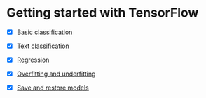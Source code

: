 # Getting started with TensorFlow

- [x] [Basic classification](https://www.tensorflow.org/tutorials/keras/basic_classification)

- [x] [Text classification](https://www.tensorflow.org/tutorials/keras/basic_text_classification)
- [x] [Regression](https://www.tensorflow.org/tutorials/keras/basic_regression)

- [x] [Overfitting and underfitting](https://www.tensorflow.org/tutorials/keras/overfit_and_underfit)

- [x] [Save and restore models](https://www.tensorflow.org/tutorials/keras/save_and_restore_models)